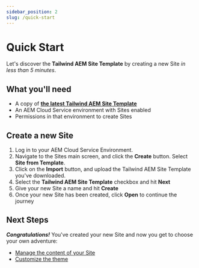 ```yaml
---
sidebar_position: 2
slug: /quick-start
---
```


# Quick Start

Let's discover the **Tailwind AEM Site Template** by creating a new Site _in less than 5 minutes_.

## What you'll need

- A copy of **[the latest Tailwind AEM Site Template](https://github.com/ez-aem/aem-site-template-tailwind/releases/latest)**
- An AEM Cloud Service environment with Sites enabled
- Permissions in that environment to create Sites

## Create a new Site

1. Log in to your AEM Cloud Service Environment.
2. Navigate to the Sites main screen, and click the **Create** button. Select **Site from Template**.
3. Click on the **Import** button, and upload the Tailwind AEM Site Template you've downloaded.
4. Select the **Tailwind AEM Site Template** checkbox and hit **Next**
5. Give your new Site a name and hit **Create**
6. Once your new Site has been created, click **Open** to continue the journey

## Next Steps

_**Congratulations!**_ You've created your new Site and now you get to choose your own adventure:

- [Manage the content of your Site](/manage)
- [Customize the theme](/customize/theme-sources)
